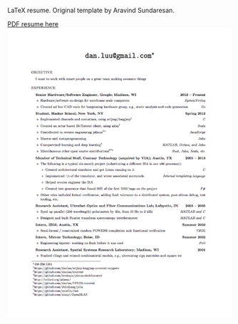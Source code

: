 LaTeX resume. Original template by Aravind Sundaresan.

[PDF resume here](https://github.com/danluu/tex-resume/blob/master/resume.pdf)
![Resume page](resume.png)
